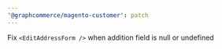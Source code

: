 ```yaml
---
'@graphcommerce/magento-customer': patch
---
```


Fix `<EditAddressForm />` when addition field is null or undefined
